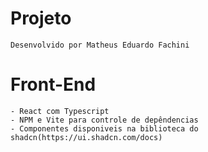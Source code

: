 # Projeto 
    Desenvolvido por Matheus Eduardo Fachini
# Front-End
    - React com Typescript
    - NPM e Vite para controle de depêndencias
    - Componentes disponiveis na biblioteca do shadcn(https://ui.shadcn.com/docs)